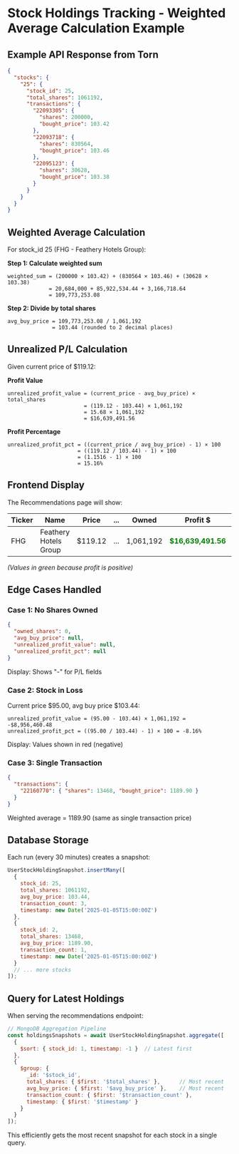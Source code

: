 # Stock Holdings Tracking - Weighted Average Calculation Example

## Example API Response from Torn

```json
{
  "stocks": {
    "25": {
      "stock_id": 25,
      "total_shares": 1061192,
      "transactions": {
        "22093305": { 
          "shares": 200000, 
          "bought_price": 103.42 
        },
        "22093718": { 
          "shares": 830564, 
          "bought_price": 103.46 
        },
        "22095123": { 
          "shares": 30628, 
          "bought_price": 103.38 
        }
      }
    }
  }
}
```

## Weighted Average Calculation

For stock_id 25 (FHG - Feathery Hotels Group):

**Step 1: Calculate weighted sum**
```
weighted_sum = (200000 × 103.42) + (830564 × 103.46) + (30628 × 103.38)
             = 20,684,000 + 85,922,534.44 + 3,166,718.64
             = 109,773,253.08
```

**Step 2: Divide by total shares**
```
avg_buy_price = 109,773,253.08 / 1,061,192
              = 103.44 (rounded to 2 decimal places)
```

## Unrealized P/L Calculation

Given current price of $119.12:

**Profit Value**
```
unrealized_profit_value = (current_price - avg_buy_price) × total_shares
                        = (119.12 - 103.44) × 1,061,192
                        = 15.68 × 1,061,192
                        = $16,639,491.56
```

**Profit Percentage**
```
unrealized_profit_pct = ((current_price / avg_buy_price) - 1) × 100
                      = ((119.12 / 103.44) - 1) × 100
                      = (1.1516 - 1) × 100
                      = 15.16%
```

## Frontend Display

The Recommendations page will show:

| Ticker | Name | Price | ... | Owned | Profit $ | Profit % |
|--------|------|-------|-----|-------|----------|----------|
| FHG | Feathery Hotels Group | $119.12 | ... | 1,061,192 | **<span style="color:green">$16,639,491.56</span>** | **<span style="color:green">+15.16%</span>** |

*(Values in green because profit is positive)*

## Edge Cases Handled

### Case 1: No Shares Owned
```json
{
  "owned_shares": 0,
  "avg_buy_price": null,
  "unrealized_profit_value": null,
  "unrealized_profit_pct": null
}
```

Display: Shows "-" for P/L fields

### Case 2: Stock in Loss
Current price $95.00, avg buy price $103.44:

```
unrealized_profit_value = (95.00 - 103.44) × 1,061,192 = -$8,956,460.48
unrealized_profit_pct = ((95.00 / 103.44) - 1) × 100 = -8.16%
```

Display: Values shown in red (negative)

### Case 3: Single Transaction
```json
{
  "transactions": {
    "22160770": { "shares": 13468, "bought_price": 1189.90 }
  }
}
```

Weighted average = 1189.90 (same as single transaction price)

## Database Storage

Each run (every 30 minutes) creates a snapshot:

```javascript
UserStockHoldingSnapshot.insertMany([
  {
    stock_id: 25,
    total_shares: 1061192,
    avg_buy_price: 103.44,
    transaction_count: 3,
    timestamp: new Date('2025-01-05T15:00:00Z')
  },
  {
    stock_id: 2,
    total_shares: 13468,
    avg_buy_price: 1189.90,
    transaction_count: 1,
    timestamp: new Date('2025-01-05T15:00:00Z')
  }
  // ... more stocks
]);
```

## Query for Latest Holdings

When serving the recommendations endpoint:

```javascript
// MongoDB Aggregation Pipeline
const holdingsSnapshots = await UserStockHoldingSnapshot.aggregate([
  {
    $sort: { stock_id: 1, timestamp: -1 }  // Latest first
  },
  {
    $group: {
      _id: '$stock_id',
      total_shares: { $first: '$total_shares' },      // Most recent
      avg_buy_price: { $first: '$avg_buy_price' },    // Most recent
      transaction_count: { $first: '$transaction_count' },
      timestamp: { $first: '$timestamp' }
    }
  }
]);
```

This efficiently gets the most recent snapshot for each stock in a single query.
